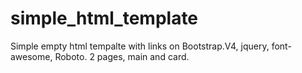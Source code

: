 # simple_html_template
Simple empty html tempalte with links on Bootstrap.V4, jquery, font-awesome, Roboto. 2 pages, main and card.
